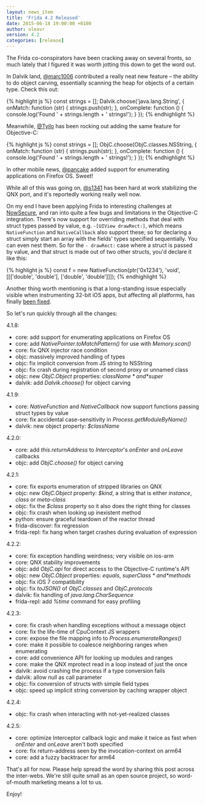 ```yaml
---
layout: news_item
title: 'Frida 4.2 Released'
date: 2015-06-18 19:00:00 +0100
author: oleavr
version: 4.2
categories: [release]
---
```


The Frida co-conspirators have been cracking away on several fronts, so much
lately that I figured it was worth jotting this down to get the word out.

In Dalvik land, [@marc1006](https://github.com/marc1006) contributed a really
neat new feature – the ability to do object carving, essentially scanning the
heap for objects of a certain type. Check this out:

{% highlight js %}
const strings = [];
Dalvik.choose('java.lang.String', {
  onMatch: function (str) {
    strings.push(str);
  },
  onComplete: function () {
    console.log('Found ' + strings.length + ' strings!');
  }
});
{% endhighlight %}

Meanwhile, [@Tyilo](https://github.com/Tyilo) has been rocking out adding the
same feature for Objective-C:

{% highlight js %}
const strings = [];
ObjC.choose(ObjC.classes.NSString, {
  onMatch: function (str) {
    strings.push(str);
  },
  onComplete: function () {
    console.log('Found ' + strings.length + ' strings!');
  }
});
{% endhighlight %}

In other mobile news, [@pancake](https://github.com/trufae) added support for
enumerating applications on Firefox OS. Sweet!

While all of this was going on, [@s1341](https://github.com/s1341) has been
hard at work stabilizing the QNX port, and it's reportedly working really well
now.

On my end I have been applying Frida to interesting challenges at
[NowSecure](https://www.nowsecure.com/), and ran into quite a few bugs and
limitations in the Objective-C integration. There's now support for overriding
methods that deal with struct types passed by value, e.g. `-[UIView drawRect:]`,
which means `NativeFunction` and `NativeCallback` also support these; so for
declaring a struct simply start an array with the fields' types specified
sequentially. You can even nest them. So for the `- drawRect:` case where a
struct is passed by value, and that struct is made out of two other structs,
you'd declare it like this:

{% highlight js %}
const f = new NativeFunction(ptr('0x1234'), 'void',
    [[['double', 'double'], ['double', 'double']]]);
{% endhighlight %}

Another thing worth mentioning is that a long-standing issue especially visible
when instrumenting 32-bit iOS apps, but affecting all platforms, has finally
[been fixed](https://github.com/frida/frida-gum/commit/2f02e911edc4a5df80051fdaed72e0281ea751e7).

So let's run quickly through all the changes:

4.1.8:

- core: add support for enumerating applications on Firefox OS
- core: add *NativePointer.toMatchPattern()* for use with *Memory.scan()*
- core: fix QNX injector race condition
- objc: massively improved handling of types
- objc: fix implicit conversion from JS string to NSString
- objc: fix crash during registration of second proxy or unnamed class
- objc: new *ObjC.Object* properties: *$className* and *$super*
- dalvik: add *Dalvik.choose()* for object carving

4.1.9:

- core: *NativeFunction* and *NativeCallback* now support functions passing
        struct types by value
- core: fix accidental case-sensitivity in *Process.getModuleByName()*
- dalvik: new object property: *$className*

4.2.0:

- core: add *this.returnAddress* to *Interceptor*'s *onEnter* and *onLeave*
        callbacks
- objc: add *ObjC.choose()* for object carving

4.2.1:

- core: fix exports enumeration of stripped libraries on QNX
- objc: new *ObjC.Object* property: *$kind*, a string that is either *instance*,
        *class* or *meta-class*
- objc: fix the *$class* property so it also does the right thing for classes
- objc: fix crash when looking up inexistent method
- python: ensure graceful teardown of the reactor thread
- frida-discover: fix regression
- frida-repl: fix hang when target crashes during evaluation of expression

4.2.2:

- core: fix exception handling weirdness; very visible on ios-arm
- core: QNX stability improvements
- objc: add *ObjC.api* for direct access to the Objective-C runtime's API
- objc: new *ObjC.Object* properties: *equals*, *$superClass* and *$methods*
- objc: fix iOS 7 compatibility
- objc: fix *toJSON()* of *ObjC.classes* and *ObjC.protocols*
- dalvik: fix handling of *java.lang.CharSequence*
- frida-repl: add *%time* command for easy profiling

4.2.3:

- core: fix crash when handling exceptions without a message object
- core: fix the life-time of CpuContext JS wrappers
- core: expose the file mapping info to *Process.enumerateRanges()*
- core: make it possible to coalesce neighboring ranges when enumerating
- core: add convenience API for looking up modules and ranges
- core: make the QNX mprotect read in a loop instead of just the once
- dalvik: avoid crashing the process if a type conversion fails
- dalvik: allow *null* as call parameter
- objc: fix conversion of structs with simple field types
- objc: speed up implicit string conversion by caching wrapper object

4.2.4:

- objc: fix crash when interacting with not-yet-realized classes

4.2.5:

- core: optimize Interceptor callback logic and make it twice as fast when
        *onEnter* and *onLeave* aren't both specified
- core: fix return-address seen by the invocation-context on arm64
- core: add a fuzzy backtracer for arm64

That's all for now. Please help spread the word by sharing this post across
the inter-webs. We're still quite small as an open source project, so
word-of-mouth marketing means a lot to us.

Enjoy!
